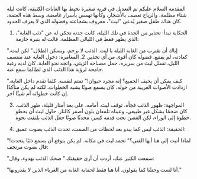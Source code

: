 المقدمة السلام عليكم 
تم التعديل
في قرية صغيرة تحيط بها الغابات الكثيفة، كانت ليلة شتاء مظلمة، والرياح تعصف بالأشجار، وكأنها تهمس بأسرار غامضة. وسط هذه العتمة، كان هناك طفل صغير يُدعى "ليث"، معروف بشجاعته وفضوله الذي لا يعرف الحدود.

1. الحكاية تبدأ: تحذير من الجدة
في تلك الليلة، كانت جدته تحكي له عن "ذئب الغابة"، الذي يظهر فقط في الليالي المظلمة. قالت له بنبرة حازمة:

"إياك أن تقترب من الغابة الليلة يا ليث. الذئب لا يرحم، ويسكن الظلال."
لكن ليث، كعادته، لم يقتنع. فضوله كان أقوى من أي تحذير.
2. المغامرة: دخول الغابة
عند منتصف الليل، تسلل ليث من سريره، حمل مصباحه الزيتي، واتجه نحو الغابة. كان لديه رغبة جامحة لرؤية هذا الذئب الذي لطالما سمع عنه.

"كيف يمكن أن يخيف الجميع؟ إنه مجرد حيوان!" تمتم لنفسه.
كلما تقدم داخل الغابة، ازدادت الأصوات الغريبة من حوله. كان يسمع صوتًا يشبه الخطوات، لكنه لم يكن متأكدًا إن كانت خطواته أم شيئًا آخر.

3. المواجهة: ظهور الذئب
فجأة، توقف ليث. أمامه، على بعد أمتار قليلة، ظهر الذئب. كان ضخمًا بشكل غير طبيعي، وعيناه تلمعان بلون أصفر كالنار.
حاول ليث أن يخطو خطوة إلى الوراء، لكن الغصن تحت قدمه كسر، محدثًا صوتًا جعل الذئب يلتفت نحوه.

5. الحقيقة: الذئب ليس كما يبدو
بعد لحظات من الصمت، تحدث الذئب بصوت عميق:

"لماذا أتيت إلى هنا أيها الفتى؟"
تجمد ليث في مكانه. لم يكن يتوقع أن يسمع ذئبًا يتحدث!
قال بصوت مرتجف:

"سمعت الكثير عنك، أردت أن أرى حقيقتك."
ضحك الذئب بهدوء، وقال:

"أنا لست وحشًا كما يقولون. أنا هنا فقط لحماية الغابة من الغرباء الذين لا يقدرونها."
